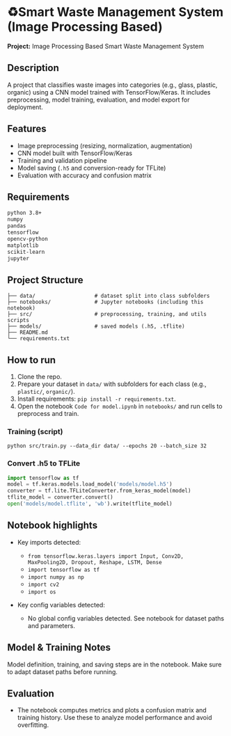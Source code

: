 # ♻️Smart Waste Management System (Image Processing Based)

**Project:** Image Processing Based Smart Waste Management System

## Description

A project that classifies waste images into categories (e.g., glass, plastic, organic) using a CNN model trained with TensorFlow/Keras. It includes preprocessing, model training, evaluation, and model export for deployment.

## Features

* Image preprocessing (resizing, normalization, augmentation)
* CNN model built with TensorFlow/Keras
* Training and validation pipeline
* Model saving (`.h5` and conversion-ready for TFLite)
* Evaluation with accuracy and confusion matrix

## Requirements

```bash
python 3.8+
numpy
pandas
tensorflow
opencv-python
matplotlib
scikit-learn
jupyter
```

## Project Structure

```
├── data/                   # dataset split into class subfolders
├── notebooks/              # Jupyter notebooks (including this notebook)
├── src/                    # preprocessing, training, and utils scripts
├── models/                 # saved models (.h5, .tflite)
├── README.md
└── requirements.txt
```

## How to run

1. Clone the repo.
2. Prepare your dataset in `data/` with subfolders for each class (e.g., `plastic/`, `organic/`).
3. Install requirements: `pip install -r requirements.txt`.
4. Open the notebook `Code for model.ipynb` in `notebooks/` and run cells to preprocess and train.

### Training (script)

```
python src/train.py --data_dir data/ --epochs 20 --batch_size 32
```

### Convert .h5 to TFLite

```python
import tensorflow as tf
model = tf.keras.models.load_model('models/model.h5')
converter = tf.lite.TFLiteConverter.from_keras_model(model)
tflite_model = converter.convert()
open('models/model.tflite', 'wb').write(tflite_model)
```

## Notebook highlights

* Key imports detected:

  * `from tensorflow.keras.layers import Input, Conv2D, MaxPooling2D, Dropout, Reshape, LSTM, Dense`
  * `import tensorflow as tf`
  * `import numpy as np`
  * `import cv2`
  * `import os`

* Key config variables detected:

  * No global config variables detected. See notebook for dataset paths and parameters.

## Model & Training Notes

Model definition, training, and saving steps are in the notebook. Make sure to adapt dataset paths before running.

## Evaluation

* The notebook computes metrics and plots a confusion matrix and training history. Use these to analyze model performance and avoid overfitting.




